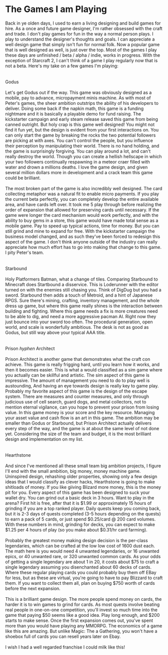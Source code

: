 The Games I am Playing
======================

Back in ye olden days,  I used to earn a living  designing and build games for hire.  As a once and future game designer, I&#39;m rather obsessed with the craft and trade.  I don&#39;t play games for fun in the way a normal person plays. I play to understand the designer&#39;s thoughts and goals. I can appreciate a well design game that simply isn&#39;t fun for normal folk. Now a popular game that is well designed as well, is just over the top.  Most of the games I play these days are unfinished / beta / alpha / indie, works in progress.  With the exception of Starcraft 2, I can&#39;t think of a game I play regularly now that is not a beta.   Here&#39;s my take on a few games I&#39;m playing:<br><br><br>Godus<br><br>Let&#39;s get Godus out if the way.  This game was obviously designed as a mobile, pay to advance, micropayment minis machine. As with most of Peter&#39;s games, the sheer ambition outstrips the ability of his developers to deliver.  Doing some back if the napkin math, this game is a funding nightmare and it is basically a playable demo for fund raising. The kickstarter campaign and early steam release saved this game from being canned outright.  But holy crap is this game well designed!  You might not find it fun yet, but the design is evident from your first interactions on.  You can only start the game by breaking the rocks the two potential followers are picking at with axes.  You can&#39;t control the people, but you influence their perception by manipulating their world. There is no hand holding, and the game is surprisingly forgiving.  You can play around a lot, and can&#39;t really destroy the world. Though you can create a hellish hellscape in which your two followers continually respawning in a meteor craer filled with water and drown a millions deaths.  I love the game design, and given several million dollars more in development and a crack team this game could be brilliant.<br><br>The most broken part of the game is also incredibly well designed.  The card collecting metaphor was a natural fit to enable micro payments. If you play the current beta perfectly, you can completely develop the entire available area, and have cards left over.  It took me 5 play through before realizing the order of expansion that allowed for preserving cards until necessary. If the game were longer the card mechanism would work perfectly, and with the ability to buy gems in a store, this game would have made total sense as a mobile game.  Pay to speed up typical actions, time for money.  But you can still grind and mine to expand for free.  With the kickstarter campaign the business model changed, and as such they&#39;ve been forced to redesign this aspect of the game.  I don&#39;t think anyone outside of the industry can really appreciate how much effort has to go into making that change to this game.  I pity Peter&#39;s team.<br><br><br>Starbound<br><br>Holy Platformers Batman, what a change of tiles.  Comparing Starbound to Minecraft does Startbound a disservice.  This is  Loderunner with the editor turned on with the enemies still chasing you. Think of DigDug but you had a sword.  Starbound then adds a touch of Metroid, and a hint of Japanese RPGS.    Sure there&#39;s mining, crafting, inventory management, and the whole dress up game, but where this game really shines is the interaction between building and fighting.  Where this game needs a fix is more creatures need to be able to dig, and need a more aggressive pacman AI. Right now they just bounce into your sword too often.  The procedural generation, open world, and scale is wonderfully ambitious. The desk is not as good as Godus, but still way above your typical AAA title.<br><br><br>Prison <I>hyphen</I> Architect<br><br>Prison Architect is another game that demonstrates what the craft con achieve.  This game is really frigging hard, until you learn how it works, and then it becomes easier.  This is what a would classified as a sim game where you actually can be skillful and artistic.  The sim aspect of this game is impressive. The amount of management you need to do to play well is austounding,  And having an eye towards design is really key to game play. Probably my favorite aspect of this game is the design of the escape system.  There are measures and counter measures, and only through judicious use of cell search, guard dogs, and metal collectors, not to mention eternal vigilance, can you hope to prevent your prison from losing value.  In this game money is your score and the key resource.  Managing your asset value and cash flow is an art in this game.  The ambition may be smaller than Godus or Starbound, but Prison Architect actually delivers every step of the way, and the game is at about the same level of not done yet.  Considering the size of the team and budget, it is the most brilliant design and implementation on my list. <br><br><br>Hearthstone <br><br>And since I&#39;ve mentioned all these small team big ambition projects, I figure I&#39;ll end with the small ambition, big money, money machine game.  Uninspired design, rehashing older properties, showing only a few design ideas that I would classify as clever hacks, Hearthstone is going to make shitloads of money.  If you like giiving Blizard more money, this is the money pit for you.  Every aspect of this game has been designed to suck your wallet dry. You can grind out a basic deck in 3 hours.  Want to play in the arena?  First hit is free, after that it is $1.99 or approximately 15 hours of grinding if you are a top ranked player.  Daily quests keep you coming back, but it is 2-3 days of quests completed (3-5 hours depending on the quests) to earn a pack of 5 cards, or just spend $0.25/card @ 200 card volumes.  With these numbers in mind, grinding for decks, you can expect to make $1.25 per 4 hours of play (so you make about $0.31/hr card farming).  <br><br>Probably the greatest money making design decision is the per-class legendaries, which can be crafted at the low low cost of 1600 dust each.  The math here is you would need 4 unwanted legendaries, or 16 unwanted epics, or 40 unwanted rare, or 320 unwanted common cards.  As your odds of getting a single legendary are about 1 in 20, it costs about $75 to craft a single legendary assuming you disenchanted about 60 decks of cards. Where these regular playing cards you could probably buy them off EBay for less, but as these are virtual, you&#39;re going to have to pay Blizzard to craft them. If you want to collect them all, plan on buying $750 worth of cards before the next expansion.  <br><br>This is a brilliant game design.  The more people spend money on cards, the harder it is to win games to grind for cards.  As most quests involve beating real people in one-on-one competition, you&#39;ll invest so much time into the game that paying $50 seems like a good idea.  Play long enough, and $200 starts to make sense.  Once the first expansion comes out, you&#39;ve spent more than you would have playing any MMORPG.   The economics of a game like this are amazing.  But unlike Magic: The a Gathering, you won&#39;t have a shoebox full of cards you can resell years later on Ebay.  <br><br>I wish I had a well regarded franchise I could milk like this!
